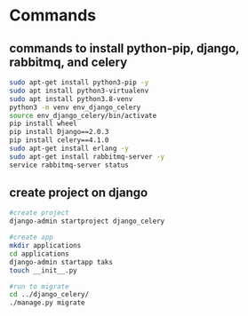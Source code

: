 # Commands

## commands to install python-pip, django, rabbitmq, and celery

```bash
sudo apt-get install python3-pip -y
sudo apt install python3-virtualenv
sudo apt install python3.8-venv
python3 -m venv env_django_celery
source env_django_celery/bin/activate
pip install wheel
pip install Django==2.0.3
pip install celery==4.1.0
sudo apt-get install erlang -y
sudo apt-get install rabbitmq-server -y
service rabbitmq-server status
```

## create project on django

```bash
#create project
django-admin startproject django_celery

#create app
mkdir applications
cd applications
django-admin startapp taks
touch __init__.py

#run to migrate
cd ../django_celery/
./manage.py migrate
```